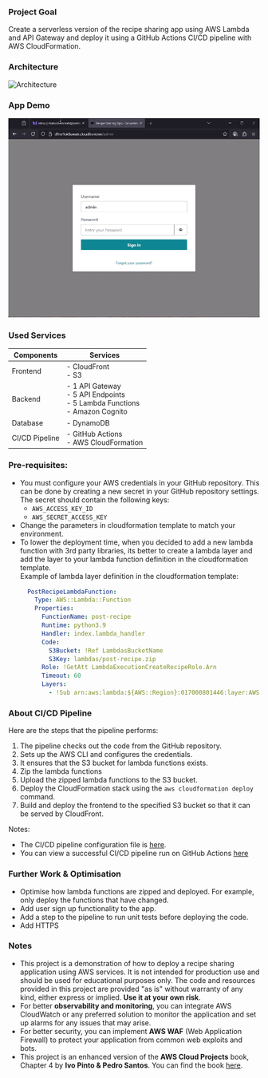 
### Project Goal
Create a serverless version of the recipe sharing app using AWS Lambda and API Gateway and deploy it using a GitHub Actions CI/CD pipeline with AWS CloudFormation.

### Architecture
<img src="readme-files/Architecture-Diagram.gif" alt="Architecture" width="900"/>

### App Demo
<img src="readme-files/appdemo.gif" alt="App-Demo" width="800"/>

### Used Services 
| Components      | Services                                                                                                     |
|-----------------|--------------------------------------------------------------------------------------------------------------|
| Frontend        | - CloudFront<br>- S3                                                                                         |
| Backend         | - 1 API Gateway<br>- 5 API Endpoints<br>- 5 Lambda Functions<br>- Amazon Cognito                             |
| Database        | - DynamoDB                                                                                                   |
| CI/CD Pipeline  | - GitHub Actions<br>- AWS CloudFormation                                                                     |

### Pre-requisites:
- You must configure your AWS credentials in your GitHub repository. This can be done by creating a new secret in your GitHub repository settings. The secret should contain the following keys:
  - `AWS_ACCESS_KEY_ID`
  - `AWS_SECRET_ACCESS_KEY`
- Change the parameters in cloudformation template to match your environment.
- To lower the deployment time, when you decided to add a new lambda function with 3rd party libraries, its better to create a lambda layer and add the layer to your lambda function definition in the cloudformation template.  
Example of lambda layer definition in the cloudformation template:
  ```yaml
    PostRecipeLambdaFunction:
      Type: AWS::Lambda::Function
      Properties:
        FunctionName: post-recipe
        Runtime: python3.9
        Handler: index.lambda_handler
        Code:
          S3Bucket: !Ref LambdasBucketName
          S3Key: lambdas/post-recipe.zip
        Role: !GetAtt LambdaExecutionCreateRecipeRole.Arn
        Timeout: 60
        Layers:
          - !Sub arn:aws:lambda:${AWS::Region}:017000801446:layer:AWSLambdaPowertoolsPythonV2:68   
  ```

### About CI/CD Pipeline
Here are the steps that the pipeline performs:
1. The pipeline checks out the code from the GitHub repository.
2. Sets up the AWS CLI and configures the credentials.
3. It ensures that the S3 bucket for lambda functions exists.
3. Zip the lambda functions
4. Upload the zipped lambda functions to the S3 bucket.
5. Deploy the CloudFormation stack using the `aws cloudformation deploy` command.
6. Build and deploy the frontend to the specified S3 bucket so that it can be served by CloudFront.  

Notes:
- The CI/CD pipeline configuration file is [here](https://github.com/shahinam2/AWS-DevOps-Projects/tree/main/05_Recipe_Sharing_App_Serverless_Edition/CICD/deploy.yaml).  
- You can view a successful CI/CD pipeline run on GitHub Actions [here](https://github.com/shahinam2/AWS-DevOps-Projects/actions/runs/14596128230/job/40942369012)

### Further Work & Optimisation
- Optimise how lambda functions are zipped and deployed. For example, only deploy the functions that have changed.
- Add user sign up functionality to the app.
- Add a step to the pipeline to run unit tests before deploying the code.
- Add HTTPS

### Notes
- This project is a demonstration of how to deploy a recipe sharing application using AWS services. It is not intended for production use and should be used for educational purposes only. The code and resources provided in this project are provided "as is" without warranty of any kind, either express or implied. **Use it at your own risk**.
- For better **observability and monitoring**, you can integrate AWS CloudWatch or any preferred solution to monitor the application and set up alarms for any issues that may arise.
- For better security, you can implement **AWS WAF** (Web Application Firewall) to protect your application from common web exploits and bots.
- This project is an enhanced version of the **AWS Cloud Projects** book, Chapter 4 by **Ivo Pinto & Pedro Santos**. You can find the book [here](https://www.packtpub.com/en-us/product/aws-cloud-projects-9781835889282).